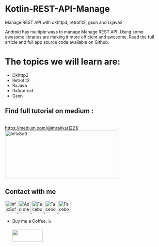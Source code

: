 # Kotlin-REST-API-Manage
Manage REST API with okhttp3, retrofit2, gson and rxjava2

Android has multiple ways to manage Manage REST API. Using some awesome libraries are making it more efficient and awesome. Read the full article and full app source code available on Github.

# The topics we will learn are:
 * Okhttp3
 * Retrofit2
 * RxJava
 * RxAndroid
 * Gson

## Find full tutorial on medium :
<br>
<a href="https://medium.com/@imrankst1221/manage-rest-api-with-okhttp3-retrofit2-gson-and-rxjava2-aa5bea1e8a92">https://medium.com/@imrankst1221/</a>
<br>
<a href="https://medium.com/@imrankst1221/manage-rest-api-with-okhttp3-retrofit2-gson-and-rxjava2-aa5bea1e8a92" rel="nofollow" rel="nofollow">
  <img alt="InfixSoft" src="https://user-images.githubusercontent.com/7795398/50554968-22148d00-0cef-11e9-912c-cfd54544353f.png" width="370" height="160" >
</a>


## Contact with me
<a href="http://www.infixsoft.com/" rel="nofollow">
  <img alt="InfixSoft" src="https://user-images.githubusercontent.com/7795398/50554917-cf86a100-0ced-11e9-86d5-20bab2faed9b.png" width="40" height="40" >
</a>
<a href="https://www.linkedin.com/in/imrankst1221/" rel="nofollow">
  <img alt="Add me to Linkedin" src="https://user-images.githubusercontent.com/7795398/50554847-a6194580-0cec-11e9-91fb-b766bbbfd420.png" width="40" height="40" >
</a>
<a href="https://www.facebook.com/infixsoft/" rel="nofollow">
  <img alt="Facebook" src="https://user-images.githubusercontent.com/7795398/50554846-a580af00-0cec-11e9-9f86-08e8940d468b.png" width="40" height="40" >
</a>
<a href="https://medium.com/@imrankst1221/" rel="nofollow">
  <img alt="Facebook" src="https://user-images.githubusercontent.com/7795398/50554848-a6194580-0cec-11e9-93ca-ebee078d626d.png" width="40" height="40" >
</a>
<a href="https://www.youtube.com/channel/UCz1M4tNjTK_SgCZwiP-zFJQ" rel="nofollow">
  <img alt="Facebook" src="https://user-images.githubusercontent.com/7795398/50554850-a6b1dc00-0cec-11e9-9673-9ba0c0ab4fa9.png" width="40" height="40" >
</a>
<br>



* Buy me a Coffee. ☕️ 
   
   <a href="https://www.paypal.me/imrankst1221" target="_blank"><img src="https://www.paypalobjects.com/webstatic/i/logo/rebrand/ppcom.svg" width="100" height="40" style="margin-bottom:-15px;"></a> 
